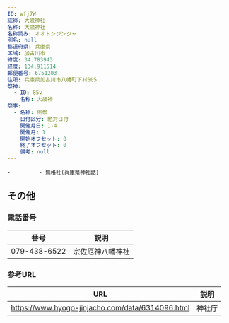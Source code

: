 ```yaml
---
ID: wfj7W
総称: 大歳神社
名称: 大歳神社
名称読み: オオトシジンジャ
別名: null
都道府県: 兵庫県
区域: 加古川市
緯度: 34.783943
経度: 134.911514
郵便番号: 6751203
住所: 兵庫県加古川市八幡町下村605
祭神:
  - ID: 85v
    名称: 大歳神
祭事:
  - 名称: 例祭
    日付区分: 絶対日付
    開催月日: 1-4
    開催月: 1
    開始オフセット: 0
    終了オフセット: 0
    備考: null
---
```


    -         - 無格社(兵庫県神社誌)

## その他

### 電話番号

| 番号         | 説明             |
| ------------ | ---------------- |
| 079-438-6522 | 宗佐厄神八幡神社 |

### 参考URL

| URL                                              | 説明   |
| ------------------------------------------------ | ------ |
| https://www.hyogo-jinjacho.com/data/6314096.html | 神社庁 |
